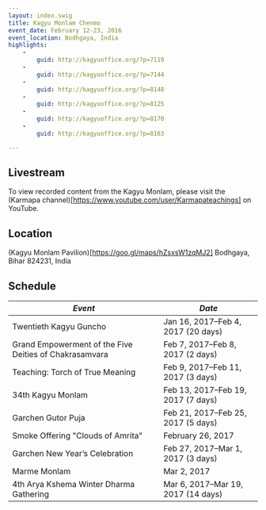 ```yaml
---
layout: index.swig
title: Kagyu Monlam Chenmo
event_date: February 12-23, 2016
event_location: Bodhgaya, India
highlights:
    -
        guid: http://kagyuoffice.org/?p=7119
    -
        guid: http://kagyuoffice.org/?p=7144
    -
        guid: http://kagyuoffice.org/?p=8148
    -
        guid: http://kagyuoffice.org/?p=8125
    -
        guid: http://kagyuoffice.org/?p=8170
    -
        guid: http://kagyuoffice.org/?p=8163

---
```

## Livestream
To view recorded content from the Kagyu Monlam, please visit the (Karmapa channel)[https://www.youtube.com/user/Karmapateachings] on YouTube.

## Location
(Kagyu Monlam Pavilion)[https://goo.gl/maps/hZsxsW1zqMJ2]
Bodhgaya, Bihar 824231, India

## Schedule
|*Event*|*Date*|
|---|---|
|Twentieth Kagyu Guncho|Jan 16, 2017&ndash;Feb 4, 2017 (20 days)|
|Grand Empowerment of the Five Deities of Chakrasamvara|Feb 7, 2017&ndash;Feb 8, 2017 (2 days)|
|Teaching: Torch of True Meaning|Feb 9, 2017&ndash;Feb 11, 2017 (3 days)|
|34th Kagyu Monlam|Feb 13, 2017&ndash;Feb 19, 2017 (7 days)|
|Garchen Gutor Puja|Feb 21, 2017&ndash;Feb 25, 2017 (5 days)|
|Smoke Offering "Clouds of Amrita"|February 26, 2017|
|Garchen New Year’s Celebration|Feb 27, 2017&ndash;Mar 1, 2017 (3 days)|
|Marme Monlam|Mar 2, 2017|
|4th Arya Kshema Winter Dharma Gathering|Mar 6, 2017&ndash;Mar 19, 2017 (14 days)|
